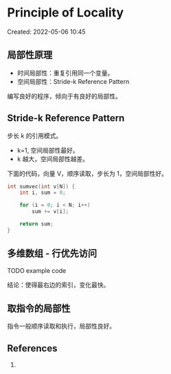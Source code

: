 # Principle of Locality

Created: 2022-05-06 10:45

## 局部性原理

- 时间局部性：重复引用同一个变量。
- 空间局部性：Stride-k Reference Pattern

编写良好的程序，倾向于有良好的局部性。

## Stride-k Reference Pattern

步长 k 的引用模式。

- k=1, 空间局部性最好。
- k 越大，空间局部性越差。

下面的代码，向量 V，顺序读取，步长为 1，空间局部性好。

```c
int sumvec(int v[N]) {
	int i, sum = 0;

	for (i = 0; i < N; i++)
		sum += v[i];

	return sum;
}
```

## 多维数组 - 行优先访问

TODO example code

结论：使得最右边的索引，变化最快。

## 取指令的局部性

指令一般顺序读取和执行，局部性良好。

## References

1.
